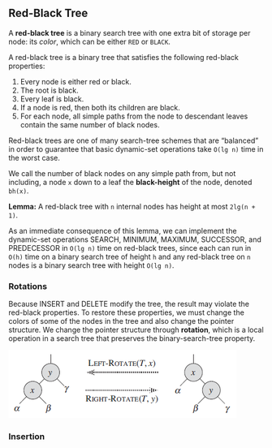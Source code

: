 ## Red-Black Tree
A __red-black tree__ is a binary search tree with one extra bit of storage per node: its _color_, which can be either `RED` or `BLACK`.

A red-black tree is a binary tree that satisfies the following red-black properties:
1. Every node is either red or black.
2. The root is black.
3. Every leaf is black.
4. If a node is red, then both its children are black.
5. For each node, all simple paths from the node to descendant leaves contain the same number of black nodes.

Red-black trees are one of many search-tree schemes that are “balanced” in order to guarantee that basic dynamic-set operations take `O(lg n)` time in the worst case.

We call the number of black nodes on any simple path from, but not including, a node `x` down to a leaf the __black-height__ of the node, denoted `bh(x)`.

__Lemma:__ A red-black tree with `n` internal nodes has height at most `2lg(n + 1)`.

As an immediate consequence of this lemma, we can implement the dynamic-set operations SEARCH, MINIMUM, MAXIMUM, SUCCESSOR, and PREDECESSOR in `O(lg n)` time on red-black trees, since each can run in `O(h)` time on a binary search tree of height `h` and any red-black tree on `n` nodes is a binary search tree with height `O(lg n)`.

### Rotations
Because INSERT and DELETE modify the tree, the result may violate the red-black properties. To restore these properties, we must change the colors of some of the nodes in the tree and also change the pointer structure. We change the pointer structure through __rotation__, which is a local operation in a search tree that preserves the binary-search-tree property.

![rbt-rotations](../../images/rbt-rotations.png)

### Insertion
